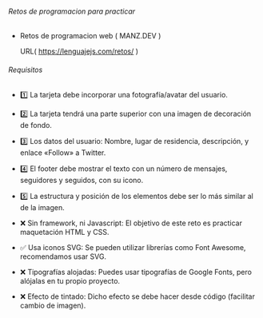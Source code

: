 ###### Retos de programacion para practicar #######


- Retos de programacion web ( MANZ.DEV )

    URL( https://lenguajejs.com/retos/ )


###### Requisitos ######

- 1️⃣ La tarjeta debe incorporar una fotografía/avatar del usuario.

- 2️⃣ La tarjeta tendrá una parte superior con una imagen de decoración de fondo.

- 3️⃣ Los datos del usuario: Nombre, lugar de residencia, descripción, y enlace «Follow» a Twitter.

- 4️⃣ El footer debe mostrar el texto con un número de mensajes, seguidores y seguidos, con su icono.

- 5️⃣ La estructura y posición de los elementos debe ser lo más similar al de la imagen.



- ❌ Sin framework, ni Javascript: El objetivo de este reto es practicar maquetación HTML y CSS.

- ✅ Usa iconos SVG: Se pueden utilizar librerías como Font Awesome, recomendamos usar SVG.

- ❌ Tipografías alojadas: Puedes usar tipografías de Google Fonts, pero alójalas en tu propio proyecto.

- ❌ Efecto de tintado: Dicho efecto se debe hacer desde código (facilitar cambio de imagen).